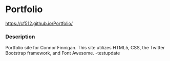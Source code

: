 # Portfolio
https://cf512.github.io/Portfolio/

### Description

Portfolio site for Connor Finnigan. This site utilizes HTML5, CSS, the Twitter Bootstrap framework, and Font Awesome. -testupdate
